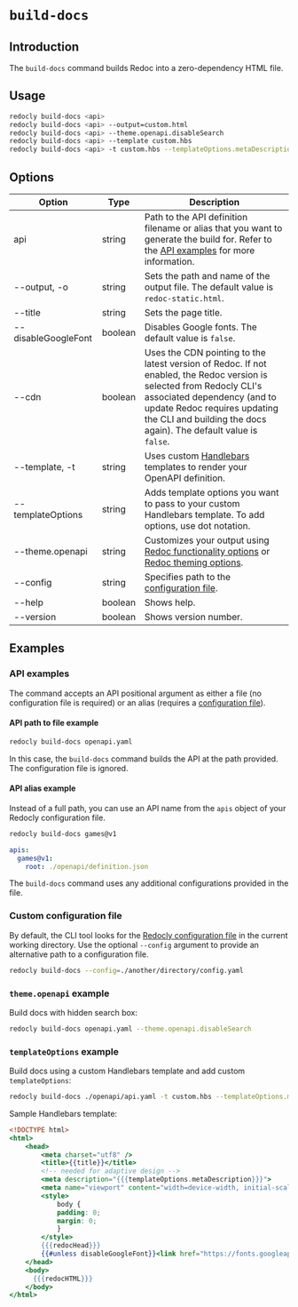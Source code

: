 # `build-docs`

## Introduction

The `build-docs` command builds Redoc into a zero-dependency HTML file.

## Usage

```bash
redocly build-docs <api>
redocly build-docs <api> --output=custom.html
redocly build-docs <api> --theme.openapi.disableSearch
redocly build-docs <api> --template custom.hbs
redocly build-docs <api> -t custom.hbs --templateOptions.metaDescription "Page meta description"
```


## Options

Option | Type | Description
-- | -- | --
api | string | Path to the API definition filename or alias that you want to generate the build for. Refer to the [API examples](#api-examples) for more information.
--output, -o | string | Sets the path and name of the output file. The default value is `redoc-static.html`.
--title | string | Sets the page title.
--disableGoogleFont | boolean | Disables Google fonts. The default value is `false`.
--cdn | boolean | Uses the CDN pointing to the latest version of Redoc. If not enabled, the Redoc version is selected from Redocly CLI's associated dependency (and to update Redoc requires updating the CLI and building the docs again). The default value is `false`.
--template, -t | string | Uses custom [Handlebars](https://handlebarsjs.com/) templates to render your OpenAPI definition.
--templateOptions | string | Adds template options you want to pass to your custom Handlebars template. To add options, use dot notation.
--theme.openapi | string | Customizes your output using [Redoc functionality options](https://redocly.com/docs/api-reference-docs/configuration/functionality) or [Redoc theming options](https://redocly.com/docs/api-reference-docs/configuration/theming).
--config | string | Specifies path to the [configuration file](#custom-configuration-file).
--help | boolean | Shows help.
--version | boolean | Shows version number.

## Examples

### API examples

The command accepts an API positional argument as either a file (no configuration file is required) or an alias (requires a [configuration file](#custom-configuration-file)).

#### API path to file example

```bash
redocly build-docs openapi.yaml
```

In this case, the `build-docs` command builds the API at the path provided.
The configuration file is ignored.

#### API alias example

Instead of a full path, you can use an API name from the `apis` object of your Redocly configuration file.

```bash Command
redocly build-docs games@v1
```

```yaml Configuration file
apis:
  games@v1:
    root: ./openapi/definition.json
```

The `build-docs` command uses any additional configurations provided in the file.

### Custom configuration file

By default, the CLI tool looks for the [Redocly configuration file](/docs/cli/configuration/index.mdx) in the current working directory. Use the optional `--config` argument to provide an alternative path to a configuration file.

```bash
redocly build-docs --config=./another/directory/config.yaml
```

### `theme.openapi` example

Build docs with hidden search box:

```bash
redocly build-docs openapi.yaml --theme.openapi.disableSearch
```

### `templateOptions` example

Build docs using a custom Handlebars template and add custom `templateOptions`:

```bash
redocly build-docs ./openapi/api.yaml -t custom.hbs --templateOptions.metaDescription "Page meta description"
```

Sample Handlebars template:

```handlebars
<!DOCTYPE html>
<html>
    <head>
        <meta charset="utf8" />
        <title>{{title}}</title>
        <!-- needed for adaptive design -->
        <meta description="{{{templateOptions.metaDescription}}}">
        <meta name="viewport" content="width=device-width, initial-scale=1">
        <style>
            body {
            padding: 0;
            margin: 0;
            }
        </style>
        {{{redocHead}}}
        {{#unless disableGoogleFont}}<link href="https://fonts.googleapis.com/css?family=Montserrat:300,400,700|Roboto:300,400,700" rel="stylesheet">{{/unless}}
    </head>
    <body>
      {{{redocHTML}}}
    </body>
</html>
```
